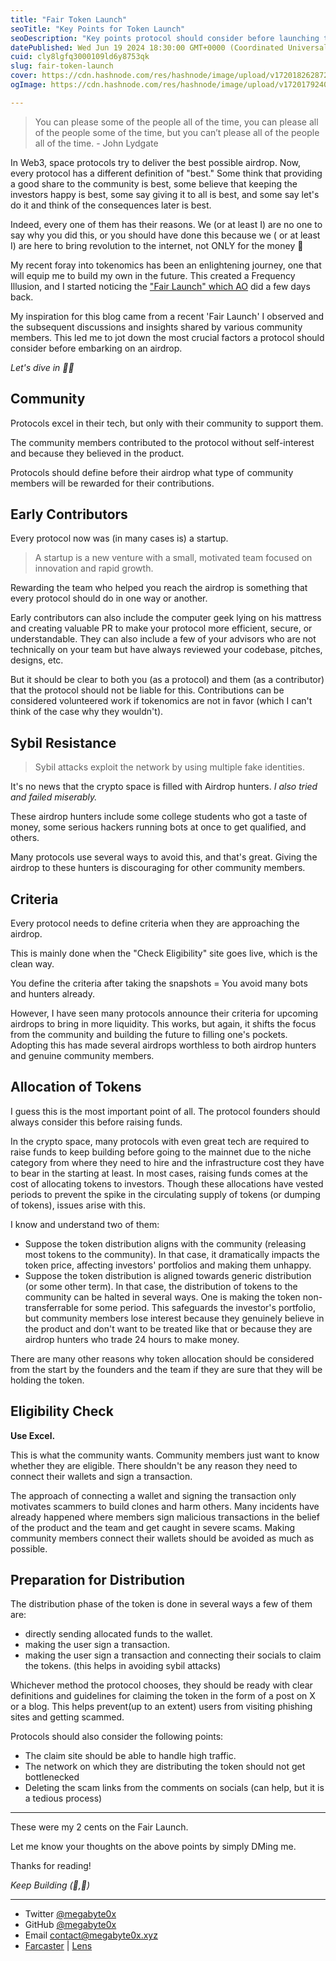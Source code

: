```yaml
---
title: "Fair Token Launch"
seoTitle: "Key Points for Token Launch"
seoDescription: "Key points protocol should consider before launching their token."
datePublished: Wed Jun 19 2024 18:30:00 GMT+0000 (Coordinated Universal Time)
cuid: cly8lgfq3000109ld6y8753qk
slug: fair-token-launch
cover: https://cdn.hashnode.com/res/hashnode/image/upload/v1720182628724/e212bb93-9c56-4167-8297-dc22f911753e.png
ogImage: https://cdn.hashnode.com/res/hashnode/image/upload/v1720179240575/44db2966-0608-4ab8-a019-fbf54c43e8bc.png

---
```



> You can please some of the people all of the time, you can please all of the people some of the time, but you can’t please all of the people all of the time. - John Lydgate

In Web3, space protocols try to deliver the best possible airdrop. Now, every protocol has a different definition of "best." Some think that providing a good share to the community is best, some believe that keeping the investors happy is best, some say giving it to all is best, and some say let's do it and think of the consequences later is best.

Indeed, every one of them has their reasons. We (or at least I) are no one to say why you did this, or you should have done this because we ( or at least I) are here to bring revolution to the internet, not ONLY for the money 🙂

My recent foray into tokenomics has been an enlightening journey, one that will equip me to build my own in the future. 
This created a Frequency Illusion, and I started noticing the ["Fair Launch" which AO](https://x.com/aoTheComputer/status/1801284939612123244) did a few days back. 

My inspiration for this blog came from a recent 'Fair Launch' I observed and the subsequent discussions and insights shared by various community members. This led me to jot down the most crucial factors a protocol should consider before embarking on an airdrop.

*Let's dive in 🏊‍♂️*

## Community

Protocols excel in their tech, but only with their community to support them.

The community members contributed to the protocol without self-interest and because they believed in the product.

Protocols should define before their airdrop what type of community members will be rewarded for their contributions.

## Early Contributors

Every protocol now was (in many cases is) a startup. 
> A startup is a new venture with a small, motivated team focused on innovation and rapid growth.

Rewarding the team who helped you reach the airdrop is something that every protocol should do in one way or another.

Early contributors can also include the computer geek lying on his mattress and creating valuable PR to make your protocol more efficient, secure, or understandable. They can also include a few of your advisors who are not technically on your team but have always reviewed your codebase, pitches, designs, etc. 

But it should be clear to both you (as a protocol) and them (as a contributor) that the protocol should not be liable for this. Contributions can be considered volunteered work if tokenomics are not in favor (which I can't think of the case why they wouldn't).

## Sybil Resistance
> Sybil attacks exploit the network by using multiple fake identities.

It's no news that the crypto space is filled with Airdrop hunters. *I also tried and failed miserably.*

These airdrop hunters include some college students who got a taste of money, some serious hackers running bots at once to get qualified, and others.

Many protocols use several ways to avoid this, and that's great. Giving the airdrop to these hunters is discouraging for other community members.

## Criteria
Every protocol needs to define criteria when they are approaching the airdrop.

This is mainly done when the "Check Eligibility" site goes live, which is the clean way. 

You define the criteria after taking the snapshots = You avoid many bots and hunters already.

However, I have seen many protocols announce their criteria for upcoming airdrops to bring in more liquidity. This works, but again, it shifts the focus from the community and building the future to filling one's pockets. Adopting this has made several airdrops worthless to both airdrop hunters and genuine community members.

## Allocation of Tokens
I guess this is the most important point of all. The protocol founders should always consider this before raising funds. 

In the crypto space, many protocols with even great tech are required to raise funds to keep building before going to the mainnet due to the niche category from where they need to hire and the infrastructure cost they have to bear in the starting at least. 
In most cases, raising funds comes at the cost of allocating tokens to investors. Though these allocations have vested periods to prevent the spike in the circulating supply of tokens (or dumping of tokens), issues arise with this.

I know and understand two of them:
- Suppose the token distribution aligns with the community (releasing most tokens to the community). In that case, it dramatically impacts the token price, affecting investors' portfolios and making them unhappy. 
- Suppose the token distribution is aligned towards generic distribution (or some other term). In that case, the distribution of tokens to the community can be halted in several ways. One is making the token non-transferrable for some period. This safeguards the investor's portfolio, but community members lose interest because they genuinely believe in the product and don't want to be treated like that or because they are airdrop hunters who trade 24 hours to make money.

There are many other reasons why token allocation should be considered from the start by the founders and the team if they are sure that they will be holding the token. 

## Eligibility Check
**Use Excel.**

This is what the community wants. Community members just want to know whether they are eligible. There shouldn't be any reason they need to connect their wallets and sign a transaction. 

The approach of connecting a wallet and signing the transaction only motivates scammers to build clones and harm others. Many incidents have already happened where members sign malicious transactions in the belief of the product and the team and get caught in severe scams.
Making community members connect their wallets should be avoided as much as possible. 

## Preparation for Distribution

The distribution phase of the token is done in several ways a few of them are:
- directly sending allocated funds to the wallet.
- making the user sign a transaction. 
- making the user sign a transaction and connecting their socials to claim the tokens. (this helps in avoiding sybil attacks)

Whichever method the protocol chooses, they should be ready with clear definitions and guidelines for claiming the token in the form of a post on X or a blog. This helps prevent(up to an extent) users from visiting phishing sites and getting scammed.

Protocols should also consider the following points:
- The claim site should be able to handle high traffic.
- The network on which they are distributing the token should not get bottlenecked 
- Deleting the scam links from the comments on socials (can help, but it is a tedious process)

--- 

These were my 2 cents on the Fair Launch. 

Let me know your thoughts on the above points by simply DMing me.

Thanks for reading!

*Keep Building (🧱,🚀)*

---

- Twitter [@megabyte0x](https://twitter.com/megabyte0x)
- GitHub [@megabyte0x](https://github.com/megabyte0x)
- Email contact@megabyte0x.xyz
- [Farcaster](https://warpcast.com/megabyte) | [Lens](https://hey.xyz/profile/0x01a79c)
